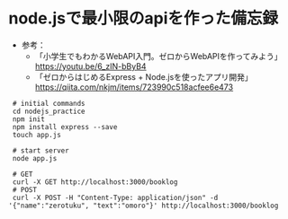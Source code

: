 # node.jsで最小限のapiを作った備忘録

- 参考：
    - 「小学生でもわかるWebAPI入門。ゼロからWebAPIを作ってみよう」https://youtu.be/6_zIN-bByB4
    - 「ゼロからはじめるExpress + Node.jsを使ったアプリ開発」https://qiita.com/nkjm/items/723990c518acfee6e473

```
 # initial commands
 cd nodejs_practice
 npm init
 npm install express --save
 touch app.js
 
 # start server
 node app.js
 
 # GET
 curl -X GET http://localhost:3000/booklog
 # POST
 curl -X POST -H "Content-Type: application/json" -d '{"name":"zerotuku", "text":"omoro"}' http://localhost:3000/booklog 
 ```
